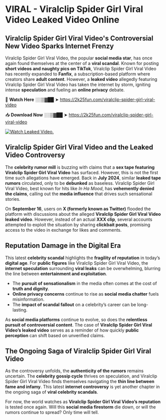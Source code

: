 # VIRAL - Viralclip Spider Girl Viral Video Leaked Video Online

## **Viralclip Spider Girl Viral Video's Controversial New Video Sparks Internet Frenzy**  

Viralclip Spider Girl Viral Video, the popular **social media star**, has once again found themselves at the center of a **viral scandal**. Known for posting **short videos and naughty pics on TikTok**, Viralclip Spider Girl Viral Video has recently expanded to **Fanfix**, a subscription-based platform where creators share **adult content**. However, a **leaked video** allegedly featuring Viralclip Spider Girl Viral Video has taken the internet by storm, igniting intense **speculation** and fueling an **online privacy** debate.  

🔴 **Watch Here** ░░▒▓██ ➤ https://2k25fun.com/viralclip-spider-girl-viral-video  

📥 **Download Now** ░░▒▓██ ➤ https://2k25fun.com/viralclip-spider-girl-viral-video  

[![Watch Leaked Video.](https://miro.medium.com/v2/resize:fit:828/format:webp/1*cilzJN44JGOrTw9NJCrNHA.gif "Watch Leaked Video")](https://2k25fun.com/viralclip-spider-girl-viral-video)

## **Viralclip Spider Girl Viral Video and the Leaked Video Controversy**  

The **celebrity rumor mill** is buzzing with claims that a **sex tape featuring Viralclip Spider Girl Viral Video** has surfaced. However, this is not the first time such allegations have emerged. Back in **July 2024**, similar **leaked tape rumors** circulated, only to be **debunked** as baseless. Viralclip Spider Girl Viral Video, best known for hits like *In Ha Mood*, has **vehemently denied the claims**, calling out the **media influence** that drives such sensational stories.  

On **September 16**, users on **X (formerly known as Twitter)** flooded the platform with discussions about the alleged **Viralclip Spider Girl Viral Video leaked video**. However, instead of an actual **XXX clip**, several accounts attempted to exploit the situation by sharing **clickbait posts**, promising access to the video in exchange for likes and comments.  

## **Reputation Damage in the Digital Era**  

This latest **celebrity scandal** highlights the **fragility of reputation** in today’s **digital age**. For **public figures** like Viralclip Spider Girl Viral Video, the **internet speculation** surrounding **viral leaks** can be overwhelming, blurring the line between **entertainment and exploitation**.  

- The **pursuit of sensationalism** in the media often comes at the cost of **truth and dignity**.  
- **Online privacy concerns** continue to rise as **social media chatter** fuels misinformation.  
- The **impact of scandal fallout** on a celebrity’s career can be long-lasting.  

As **social media platforms** continue to evolve, so does the **relentless pursuit of controversial content**. The case of **Viralclip Spider Girl Viral Video’s leaked video** serves as a reminder of how quickly **public perception** can shift based on unverified claims.  

## **The Ongoing Saga of Viralclip Spider Girl Viral Video**  

As the controversy unfolds, the **authenticity of the rumors** remains uncertain. The **celebrity gossip cycle** thrives on speculation, and Viralclip Spider Girl Viral Video finds themselves navigating the **thin line between fame and infamy**. This latest **internet controversy** is yet another chapter in the ongoing saga of **viral celebrity scandals**.  

For now, the world watches as **Viralclip Spider Girl Viral Video’s reputation** is tested once again. Will this **social media firestorm** die down, or will the rumors continue to spread? Only time will tell.